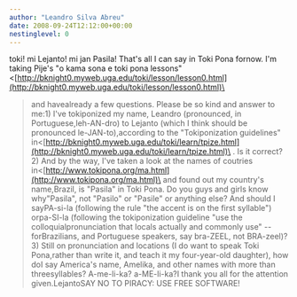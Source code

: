 ```yaml
---
author: "Leandro Silva Abreu"
date: 2008-09-24T12:12:00+00:00
nestinglevel: 0
---
```

toki! mi Lejanto! mi jan Pasila! That's all I can say in Toki Pona fornow. I'm taking Pije's "o kama sona e toki pona lessons"<[http://bknight0.myweb.uga.edu/toki/lesson/lesson0.html](http://bknight0.myweb.uga.edu/toki/lesson/lesson0.html)\
> and havealready a few questions. Please be so kind and answer to me:1) I've tokiponized my name, Leandro (pronounced, in Portuguese,leh-AN-dro) to Lejanto (which I think should be pronounced le-JAN-to),according to the "Tokiponization guidelines" in<[http://bknight0.myweb.uga.edu/toki/learn/tpize.html](http://bknight0.myweb.uga.edu/toki/learn/tpize.html)\
>. Is it correct?2) And by the way, I've taken a look at the names of coutries in<[http://www.tokipona.org/ma.html](http://www.tokipona.org/ma.html)\
> and found out my country's name,Brazil, is "Pasila" in Toki Pona. Do you guys and girls know why"Pasila", not "Pasilo" or "Pasile" or anything else? And should I sayPA-si-la (following the rule "the accent is on the first syllable") orpa-SI-la (following the tokiponization guideline "use the colloquialpronunciation that locals actually and commonly use" --
 forBrazilians, and Portuguese speakers, say bra-ZEEL, not BRA-zeel)?3) Still on pronunciation and locations (I do want to speak Toki Pona,rather than write it, and teach it my four-year-old daughter), how doI say America's name, Amelika, and other names with more than threesyllables? A-me-li-ka? a-ME-li-ka?I thank you all for the attention given.LejantoSAY NO TO PIRACY: USE FREE SOFTWARE!